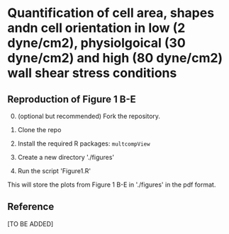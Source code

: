 # Quantification of cell area, shapes andn cell orientation in low (2 dyne/cm2), physiolgoical (30 dyne/cm2) and high (80 dyne/cm2) wall shear stress conditions 

## Reproduction of  Figure 1 B-E

0. (optional but recommended) Fork the repository.

1. Clone the repo

2. Install the required R packages: `multcompView`

3. Create a new directory './figures'

4. Run the script 'Figure1.R'

This will store the plots from Figure 1 B-E in './figures' in the pdf format.

## Reference

[TO BE ADDED]

